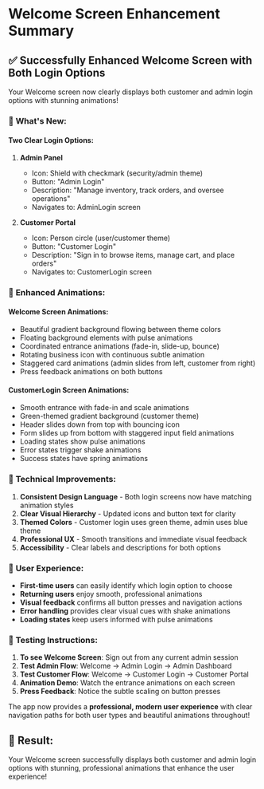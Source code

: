 # Welcome Screen Enhancement Summary

## ✅ **Successfully Enhanced Welcome Screen with Both Login Options**

Your Welcome screen now clearly displays both customer and admin login options with stunning animations!

### 🎯 **What's New:**

#### **Two Clear Login Options:**

1. **Admin Panel**

   - Icon: Shield with checkmark (security/admin theme)
   - Button: "Admin Login"
   - Description: "Manage inventory, track orders, and oversee operations"
   - Navigates to: AdminLogin screen

2. **Customer Portal**
   - Icon: Person circle (user/customer theme)
   - Button: "Customer Login"
   - Description: "Sign in to browse items, manage cart, and place orders"
   - Navigates to: CustomerLogin screen

### 🎨 **Enhanced Animations:**

#### **Welcome Screen Animations:**

- Beautiful gradient background flowing between theme colors
- Floating background elements with pulse animations
- Coordinated entrance animations (fade-in, slide-up, bounce)
- Rotating business icon with continuous subtle animation
- Staggered card animations (admin slides from left, customer from right)
- Press feedback animations on both buttons

#### **CustomerLogin Screen Animations:**

- Smooth entrance with fade-in and scale animations
- Green-themed gradient background (customer theme)
- Header slides down from top with bouncing icon
- Form slides up from bottom with staggered input field animations
- Loading states show pulse animations
- Error states trigger shake animations
- Success states have spring animations

### 🔧 **Technical Improvements:**

1. **Consistent Design Language** - Both login screens now have matching animation styles
2. **Clear Visual Hierarchy** - Updated icons and button text for clarity
3. **Themed Colors** - Customer login uses green theme, admin uses blue theme
4. **Professional UX** - Smooth transitions and immediate visual feedback
5. **Accessibility** - Clear labels and descriptions for both options

### 📱 **User Experience:**

- **First-time users** can easily identify which login option to choose
- **Returning users** enjoy smooth, professional animations
- **Visual feedback** confirms all button presses and navigation actions
- **Error handling** provides clear visual cues with shake animations
- **Loading states** keep users informed with pulse animations

### 🧪 **Testing Instructions:**

1. **To see Welcome Screen**: Sign out from any current admin session
2. **Test Admin Flow**: Welcome → Admin Login → Admin Dashboard
3. **Test Customer Flow**: Welcome → Customer Login → Customer Portal
4. **Animation Demo**: Watch the entrance animations on each screen
5. **Press Feedback**: Notice the subtle scaling on button presses

The app now provides a **professional, modern user experience** with clear navigation paths for both user types and beautiful animations throughout!

## 🎉 **Result:**

Your Welcome screen successfully displays both customer and admin login options with stunning, professional animations that enhance the user experience!
